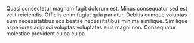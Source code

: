 Quasi consectetur magnam fugit dolorum est. Minus consequatur sed est velit reiciendis. Officiis enim fugiat quia pariatur. Debitis cumque voluptas eum necessitatibus eos beatae necessitatibus minima similique. Similique asperiores adipisci voluptas voluptates eius magni non. Consequatur molestiae provident culpa culpa.